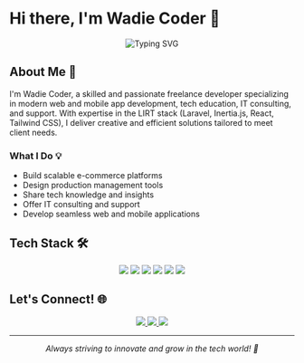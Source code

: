 # Hi there, I'm Wadie Coder 👋

<div align="center">
  <img src="https://readme-typing-svg.herokuapp.com?font=Fira+Code&weight=500&size=25&pause=1000&color=3F97F7&center=true&vCenter=true&width=435&lines=Freelance+Developer+%F0%9F%93%88;Laravel+Expert+%F0%9F%92%BB;Tech+Educator+%F0%9F%8E%93" alt="Typing SVG" />
</div>

## About Me 🚀

I'm Wadie Coder, a skilled and passionate freelance developer specializing in modern web and mobile app development, tech education, IT consulting, and support. With expertise in the LIRT stack (Laravel, Inertia.js, React, Tailwind CSS), I deliver creative and efficient solutions tailored to meet client needs.

### What I Do 💡
- Build scalable e-commerce platforms
- Design production management tools
- Share tech knowledge and insights
- Offer IT consulting and support
- Develop seamless web and mobile applications

## Tech Stack 🛠️

<div align="center">
  <img src="https://img.shields.io/badge/Laravel-FF2D20?style=for-the-badge&logo=laravel&logoColor=white" />
  <img src="https://img.shields.io/badge/Inertia.js-563D7C?style=for-the-badge&logo=inertia&logoColor=white" />
  <img src="https://img.shields.io/badge/React-20232A?style=for-the-badge&logo=react&logoColor=61DAFB" />
  <img src="https://img.shields.io/badge/Tailwind_CSS-38B2AC?style=for-the-badge&logo=tailwind-css&logoColor=white" />
  <img src="https://img.shields.io/badge/React_Native-20232A?style=for-the-badge&logo=react&logoColor=61DAFB" />
  <img src="https://img.shields.io/badge/TypeScript-007ACC?style=for-the-badge&logo=typescript&logoColor=white" />
</div>

## Let's Connect! 🌐

<div align="center">
  <a href="https://www.instagram.com/wadie.coder" target="_blank">
    <img src="https://img.shields.io/badge/Instagram-E4405F?style=for-the-badge&logo=instagram&logoColor=white" />
  </a>
  <a href="https://medium.com/@wadiecoder" target="_blank">
    <img src="https://img.shields.io/badge/Medium-12100E?style=for-the-badge&logo=medium&logoColor=white" />
  </a>
  <a href="https://www.wadiecoder.com" target="_blank">
    <img src="https://img.shields.io/badge/Website-4285F4?style=for-the-badge&logo=google-chrome&logoColor=white" />
  </a>
</div>

---

<div align="center">
  <i>Always striving to innovate and grow in the tech world! 🌱</i>
</div>

